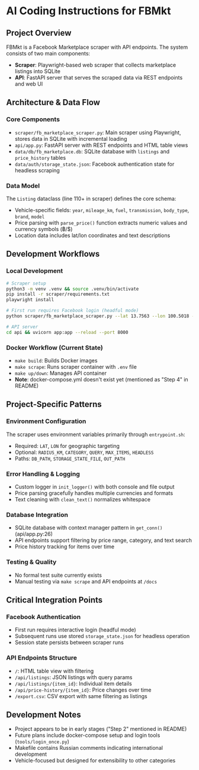 # AI Coding Instructions for FBMkt

## Project Overview
FBMkt is a Facebook Marketplace scraper with API endpoints. The system consists of two main components:
- **Scraper**: Playwright-based web scraper that collects marketplace listings into SQLite
- **API**: FastAPI server that serves the scraped data via REST endpoints and web UI

## Architecture & Data Flow

### Core Components
- `scraper/fb_marketplace_scraper.py`: Main scraper using Playwright, stores data in SQLite with incremental loading
- `api/app.py`: FastAPI server with REST endpoints and HTML table views
- `data/db/fb_marketplace.db`: SQLite database with `listings` and `price_history` tables
- `data/auth/storage_state.json`: Facebook authentication state for headless scraping

### Data Model
The `Listing` dataclass (line 110+ in scraper) defines the core schema:
- Vehicle-specific fields: `year`, `mileage_km`, `fuel`, `transmission`, `body_type`, `brand`, `model`
- Price parsing with `parse_price()` function extracts numeric values and currency symbols (฿/$)
- Location data includes lat/lon coordinates and text descriptions

## Development Workflows

### Local Development
```bash
# Scraper setup
python3 -m venv .venv && source .venv/bin/activate
pip install -r scraper/requirements.txt
playwright install

# First run requires Facebook login (headful mode)
python scraper/fb_marketplace_scraper.py --lat 13.7563 --lon 100.5018 --radius-km 50 --category all --max-items 200 --details --db data/db/fb_marketplace.db --out data/export.xlsx

# API server
cd api && uvicorn app:app --reload --port 8000
```

### Docker Workflow (Current State)
- `make build`: Builds Docker images
- `make scrape`: Runs scraper container with `.env` file
- `make up/down`: Manages API container
- **Note**: docker-compose.yml doesn't exist yet (mentioned as "Step 4" in README)

## Project-Specific Patterns

### Environment Configuration
The scraper uses environment variables primarily through `entrypoint.sh`:
- Required: `LAT`, `LON` for geographic targeting
- Optional: `RADIUS_KM`, `CATEGORY`, `QUERY`, `MAX_ITEMS`, `HEADLESS`
- Paths: `DB_PATH`, `STORAGE_STATE_FILE`, `OUT_PATH`

### Error Handling & Logging
- Custom logger in `init_logger()` with both console and file output
- Price parsing gracefully handles multiple currencies and formats
- Text cleaning with `clean_text()` normalizes whitespace

### Database Integration
- SQLite database with context manager pattern in `get_conn()` (api/app.py:26)
- API endpoints support filtering by price range, category, and text search
- Price history tracking for items over time

### Testing & Quality
- No formal test suite currently exists
- Manual testing via `make scrape` and API endpoints at `/docs`

## Critical Integration Points

### Facebook Authentication
- First run requires interactive login (headful mode)
- Subsequent runs use stored `storage_state.json` for headless operation
- Session state persists between scraper runs

### API Endpoints Structure
- `/`: HTML table view with filtering
- `/api/listings`: JSON listings with query params
- `/api/listings/{item_id}`: Individual item details
- `/api/price-history/{item_id}`: Price changes over time
- `/export.csv`: CSV export with same filtering as listings

## Development Notes
- Project appears to be in early stages ("Step 2" mentioned in README)
- Future plans include docker-compose setup and login tools (`tools/login_once.py`)
- Makefile contains Russian comments indicating international development
- Vehicle-focused but designed for extensibility to other categories